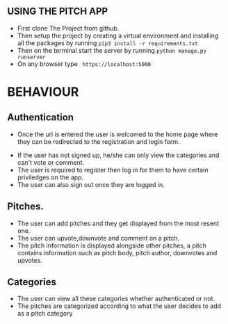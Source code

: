 
## USING THE PITCH APP

+ First clone The Project from github.
+ Then setup the project by creating a virtual environment and installing all the packages by running ``` pip3 install -r requirements.txt ``` 
+ Then on the terminal start the server by running ``` python manage.py runserver ```
+ On any browser type ``` https://localhost:5000```


# BEHAVIOUR

## Authentication

+ Once the url is entered the user is welcomed to the home page where they can be redirected to the registration and login form.  
- If the user has not signed up, he/she can only view the categories and can't vote or comment.
- The user is required to register then log in for them to have certain priviledges on the app.
- The user can also sign out once they are logged in.

## Pitches.

+ The user can add pitches and they get displayed from the most resent one.
+ The user can upvote,downvote and comment on a pitch.
+ The pitch information is displayed alongside other pitches, a pitch contains information such as pitch body, pitch author, downvotes and upvotes.


## Categories

+ The user can view all these categories whether authenticated or not.
+ The pitches are categorized according to what the user decides to add as a pitch category